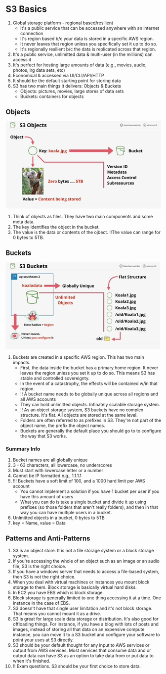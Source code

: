 # S3 Basics
1. Global storage platform - regional based/resilient     
    * It's a public service that can be accessed anywhere with an internet connection
    * It's region based b/c your data is stored in a specific AWS region.
    * It never leaves that region unless you specifically set it up to do so.
    * It's regionally resilient b/c the data is replicated across that region.
2. It's a public service, unlimitted data & multi-user (in the millions) can access it
3. It's perfect for hosting large amounts of data (e.g., movies, audio, photos, lrg data sets, etc)
4. Economical & accessed via UI/CLI/API/HTTP
5. It should be the default starting point for storing data
6. S3 has two main things it delivers: Objects & Buckets
    * Objects: pictures, movies, large stores of data sets
    * Buckets: containers for objects

## Objects
 ![s3_01](../assets/s3_01.png)
 1. Think of objects as files. They have two main components and some meta data.
 2. The key identifies the object in the bucket. 
 3. The value is the data or contents of the ojbect. !!The value can range for 0 bytes to 5TB.

 ## Buckets
 ![s3_02](../assets/s3_02.png)
 1. Buckets are created in a specific AWS region.  This has two main impacts.
    * First, the data inside the bucket has a primary home region.  It never leaves the region unless you set it up to do so.  This means S3 has stable and controlled sovereignty. 
    * In the event of a catastrophy, the effects will be contained w/in that region.
    * !! A bucket name needs to be globally unique across all regions and all AWS accounts
    * They can hold unlimitted objects.  Infinately scalable storage system.
    * !! As an object storage system, S3 buckets have no complex structure. It's flat.  All objects are stored at the same level.
    * Folders are often referred to as prefixes in S3. They're not part of the object name, the prefix the object names.
    * Buckets are generally the default place you should go to to configure the way that S3 works.

### Summary Info
1. Bucket names are all globally unique
2. 3 - 63 characters, all lowercase, no underscores
3. Must start with lowercase letter or a number
4. Cannot be IP formatted e.g., 1.1.1.1
5. !!! Buckets have a soft limit of 100, and a 1000 hard limit per AWS account
    * You cannot implement a solution if you have 1 bucket per user if you have this amount of users
    * What you can do is take a single bucket and divide it up using prefixes (so those folders that aren't really folders), and then in that way you can have multiple users in a bucket.
6. Unlmitted objects in a bucket, 0 bytes to 5TB
7. key = Name, value = Data

## Patterns and Anti-Patterns
1. S3 is an object store.  It is not a file storage system or a block storage system.
2. If you're accessing the whole of an object such as an image or an audio file, S3 is the right choice.
3. If you have a windows server that needs to access a file-based system, then S3 is not the right choice.
4. When you deal with virtual machines or instances you mount block storage to them. Block storage is basically virtual hard disks. 
5. In EC2 you have EBS which is block storage.
6. Block storage is generally limited to one thing accessing it at a time.  One instance in the case of EBS.
7. S3 doesn't have that single user limitation and it's not block storage.  That means you cannot mount it as a drive.
8. S3 is great for large scale data storage or distribution.  It's also good for offloading things.  For instance, if you have a blog with lots of posts and images, instead of storing all that data on an expensive compute instance, you can move it to a S3 bucket and configure your software to point your uses at S3 directly.
9. S3 should be your default thought for any input to AWS services or output from AWS services.  Most services that consume data and or output data can have S3 as an option to take data from or put data to when it's finished.
10. !! Exam questions. S3 should be your first choice to store data.